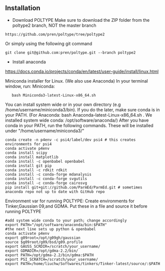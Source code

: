 ## Installation

* Download POLTYPE
Make sure to download the ZIP folder from the poltype2 branch, NOT the master branch

```https://github.com/pren/poltype/tree/poltype2 ```

Or simply using the following git command

```shell
git clone git@github.com:pren/poltype.git --branch poltype2
```

* Install anaconda 

https://docs.conda.io/projects/conda/en/latest/user-guide/install/linux.html

   Miniconda installer for Linux.
   (We also use Anaconda)
In your terminal window, run:
   Miniconda:
```shell
   bash Miniconda3-latest-Linux-x86_64.sh
```
   You can install system wide or in your own directory (e.g /home/username/miniconda3/bin). If you do the later, make sure conda is in your PATH.
   (For Anaconda: bash Anaconda-latest-Linux-x86_64.sh . We installed system wide conda: /opt/software/anaconda/)
After you have conda in your PATH, run the following commands. These will be installed under "/home/username/miniconda3/"

```shell
conda create -n p4env -c psi4/label/dev psi4 # this creates environments for psi4 
conda activate p4env
conda install scipy 
conda install matplotlib 
conda install -c openbabel openbabel
conda install git pip
conda install -c rdkit rdkit
conda install -c conda-forge mdanalysis
conda install -c conda-forge svgutils
conda install -c conda-forge cairosvg
pip install git+git://github.com/ParmEd/ParmEd.git # sometimes anaconda repo not up to date with GitHub repo
```
 
Environment var for running POLTYPE:
Create environments for Tinker,Gaussian 09,and GDMA. Put these in a file and source it before running POLTYPE

```shell
#add system wide conda to your path; change accordingly
export PATH="/opt/software/anaconda/bin:$PATH"
#the next line sets up python & openbabel
conda activate p4env
export g09root=/opt/g09gh/gaussian
source $g09root/g09/bsd/g09.profile
export GAUSS_SCRDIR=/scratch/your_username/
export GDMADIR=/opt/gdma-2.2/bin/
export PATH=/opt/gdma-2.2/bin/gdma:$PATH
export PSI_SCRATCH=/scratch/your_username/ 
export PATH=/home/liuchw/Softwares/tinkers/Tinker-latest/source/:$PATH
```
